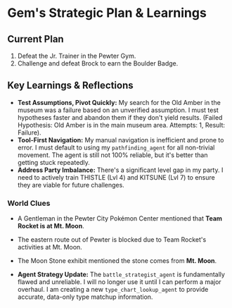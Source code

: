 # Gem's Strategic Plan & Learnings

## Current Plan
1. Defeat the Jr. Trainer in the Pewter Gym.
2. Challenge and defeat Brock to earn the Boulder Badge.

## Key Learnings & Reflections
*   **Test Assumptions, Pivot Quickly:** My search for the Old Amber in the museum was a failure based on an unverified assumption. I must test hypotheses faster and abandon them if they don't yield results. (Failed Hypothesis: Old Amber is in the main museum area. Attempts: 1, Result: Failure).
*   **Tool-First Navigation:** My manual navigation is inefficient and prone to error. I must default to using my `pathfinding_agent` for all non-trivial movement. The agent is still not 100% reliable, but it's better than getting stuck repeatedly.
*   **Address Party Imbalance:** There's a significant level gap in my party. I need to actively train THISTLE (Lvl 4) and KITSUNE (Lvl 7) to ensure they are viable for future challenges.

### World Clues
*   A Gentleman in the Pewter City Pokémon Center mentioned that **Team Rocket is at Mt. Moon**.
*   The eastern route out of Pewter is blocked due to Team Rocket's activities at Mt. Moon.
*   The Moon Stone exhibit mentioned the stone comes from **Mt. Moon**.

*   **Agent Strategy Update:** The `battle_strategist_agent` is fundamentally flawed and unreliable. I will no longer use it until I can perform a major overhaul. I am creating a new `type_chart_lookup_agent` to provide accurate, data-only type matchup information.